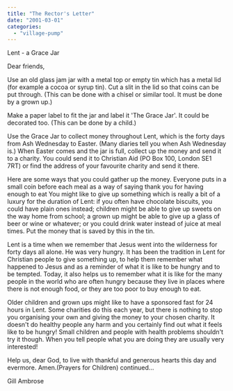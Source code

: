 ```yaml
---
title: "The Rector's Letter"
date: "2001-03-01"
categories: 
  - "village-pump"
---
```


Lent - a Grace Jar

Dear friends,

Use an old glass jam jar with a metal top or empty tin which has a metal lid (for example a cocoa or syrup tin). Cut a slit in the lid so that coins can be put through. (This can be done with a chisel or similar tool. It must be done by a grown up.)

Make a paper label to fit the jar and label it 'The Grace Jar'. It could be decorated too. (This can be done by a child.)

Use the Grace Jar to collect money throughout Lent, which is the forty days from Ash Wednesday to Easter. (Many diaries tell you when Ash Wednesday is.) When Easter comes and the jar is full, collect up the money and send it to a charity. You could send it to Christian Aid (PO Box 100, London SE1 7RT) or find the address of your favourite charity and send it there.

Here are some ways that you could gather up the money. Everyone puts in a small coin before each meal as a way of saying thank you for having enough to eat You might like to give up something which is really a bit of a luxury for the duration of Lent: if you often have chocolate biscuits, you could have plain ones instead; children might be able to give up sweets on the way home from school; a grown up might be able to give up a glass of beer or wine or whatever; or you could drink water instead of juice at meal times. Put the money that is saved by this in the tin.

Lent is a time when we remember that Jesus went into the wilderness for forty days all alone. He was very hungry. It has been the tradition in Lent for Christian people to give something up, to help them remember what happened to Jesus and as a reminder of what it is like to be hungry and to be tempted. Today, it also helps us to remember what it is like for the many people in the world who are often hungry because they live in places where there is not enough food, or they are too poor to buy enough to eat.

Older children and grown ups might like to have a sponsored fast for 24 hours in Lent. Some charities do this each year, but there is nothing to stop you organising your own and giving the money to your chosen charity. It doesn't do healthy people any harm and you certainly find out what it feels like to be hungry! Small children and people with health problems shouldn't try it though. When you tell people what you are doing they are usually very interested!

Help us, dear God, to live with thankful and generous hearts this day and evermore. Amen.(Prayers for Children) continued...

Gill Ambrose
